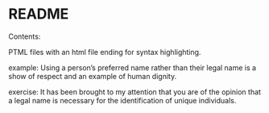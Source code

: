 # README

Contents:

PTML files with an html file ending for syntax highlighting.

example:   Using a person’s preferred name rather than their legal name is a show of respect and an example of human dignity.

exercise:  It has been brought to my attention that you are of the opinion that a legal name is necessary for the identification of unique individuals.
